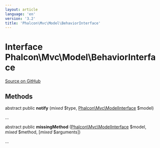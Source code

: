 ```yaml
---
layout: article
language: 'en'
version: '3.2'
title: 'Phalcon\Mvc\Model\BehaviorInterface'
---
```

# Interface **Phalcon\Mvc\Model\BehaviorInterface**

<a href="https://github.com/phalcon/cphalcon/tree/v3.2.0/phalcon/mvc/model/behaviorinterface.zep" class="btn btn-default btn-sm">Source on GitHub</a>

## Methods
abstract public  **notify** (*mixed* $type, [Phalcon\Mvc\ModelInterface](/3.2/en/api/Phalcon_Mvc_ModelInterface) $model)

...


abstract public  **missingMethod** ([Phalcon\Mvc\ModelInterface](/3.2/en/api/Phalcon_Mvc_ModelInterface) $model, *mixed* $method, [*mixed* $arguments])

...


